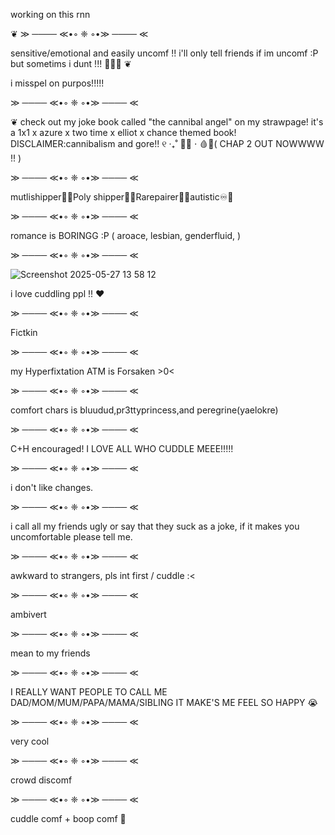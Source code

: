 working on this rnn

❦
 ≫ ──── ≪•◦ ❈ ◦•≫ ──── ≪ 
 
 sensitive/emotional and easily uncomf !! i'll only tell friends if im uncomf :P but sometims i dunt !!! :lemon:🍋‍🟩
❦ 

i misspel on purpos!!!!!

 ≫ ──── ≪•◦ ❈ ◦•≫ ──── ≪ 

 
❦ check out my joke book called "the cannibal angel" on my strawpage! it's a 1x1 x azure x two time x elliot x chance themed book! DISCLAIMER:cannibalism and gore!! ୧ ‧₊˚ 🥩🦴 ⋅ 🩸🛁( CHAP 2 OUT NOWWWW !! )



  ≫ ──── ≪•◦ ❈ ◦•≫ ──── ≪ 

mutlishipper🧷💫Poly shipper🍡🎨Rarepairer🩷💭autistic♾️🌈

 ≫ ──── ≪•◦ ❈ ◦•≫ ──── ≪ 

romance is BORINGG :P ( aroace, lesbian, genderfluid, )

 ≫ ──── ≪•◦ ❈ ◦•≫ ──── ≪ 

![Screenshot 2025-05-27 13 58 12](https://github.com/user-attachments/assets/3977efe7-6797-4a0b-852b-64ab104cc436)


i love cuddling ppl !! ❤️

 ≫ ──── ≪•◦ ❈ ◦•≫ ──── ≪ 

Fictkin

 ≫ ──── ≪•◦ ❈ ◦•≫ ──── ≪ 

 

my Hyperfixtation ATM is Forsaken >0<

 ≫ ──── ≪•◦ ❈ ◦•≫ ──── ≪ 
 

comfort chars is bluudud,pr3ttyprincess,and peregrine(yaelokre)

 ≫ ──── ≪•◦ ❈ ◦•≫ ──── ≪ 

C+H encouraged! I LOVE ALL WHO CUDDLE MEEE!!!!!

 ≫ ──── ≪•◦ ❈ ◦•≫ ──── ≪ 

i don't like changes.

 ≫ ──── ≪•◦ ❈ ◦•≫ ──── ≪ 

i call all my friends ugly or say that they suck as a joke, if it makes you uncomfortable please tell me.

 ≫ ──── ≪•◦ ❈ ◦•≫ ──── ≪ 

awkward to strangers, pls int first / cuddle :<

 ≫ ──── ≪•◦ ❈ ◦•≫ ──── ≪ 

ambivert

 ≫ ──── ≪•◦ ❈ ◦•≫ ──── ≪ 

mean to my friends

 ≫ ──── ≪•◦ ❈ ◦•≫ ──── ≪ 

I REALLY WANT PEOPLE TO CALL ME DAD/MOM/MUM/PAPA/MAMA/SIBLING IT MAKE'S ME FEEL SO HAPPY :sob:

 ≫ ──── ≪•◦ ❈ ◦•≫ ──── ≪ 

very cool

 ≫ ──── ≪•◦ ❈ ◦•≫ ──── ≪ 

 
crowd discomf

 ≫ ──── ≪•◦ ❈ ◦•≫ ──── ≪ 

cuddle comf + boop comf 💟

